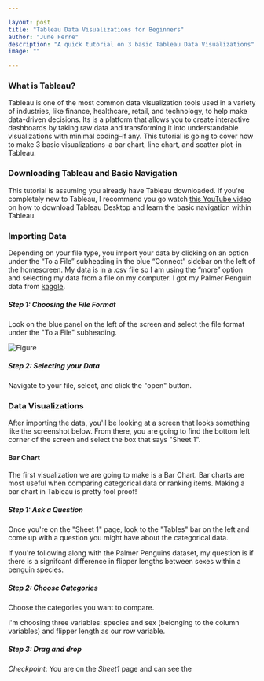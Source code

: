 ```yaml
---

layout: post
title: "Tableau Data Visualizations for Beginners"
author: "June Ferre"
description: "A quick tutorial on 3 basic Tableau Data Visualizations"
image: ""

---
```


### **What is Tableau?** 
Tableau is one of the most common data visualization tools used in a variety of industries, like finance, healthcare, retail, and technology, to help make data-driven decisions. Its is a platform that allows you to create interactive dashboards by taking raw data and transforming it into understandable visualizations with minimal coding–if any. This tutorial is going to cover how to make 3 basic visualizations–a bar chart, line chart, and scatter plot–in Tableau. 

### **Downloading Tableau and Basic Navigation**
 This tutorial is assuming you already have Tableau downloaded. If you're completely new to Tableau, I recommend you go watch [this YouTube video](https://www.youtube.com/watch?v=QYnkudCxbmE) on how to download Tableau Desktop and learn the basic navigation within Tableau. 

### **Importing Data** 
Depending on your file type, you import your data by clicking on an option under the “To a File” subheading in the blue “Connect” sidebar on the left of the homescreen. My data is in a .csv file so I am using the “more” option and selecting my data from a file on my computer. I got my Palmer Penguin data from [kaggle](https://www.kaggle.com/datasets/parulpandey/palmer-archipelago-antarctica-penguin-data). 

##### **Step 1: Choosing the File Format**
Look on the blue panel on the left of the screen and select the file format under the "To a File" subheading. 

![Figure]({{site.url}}/{{site.baseurl}}/assets/images/post1/importingdata.jpg)

##### **Step 2: Selecting your Data**
Navigate to your file, select, and click the "open" button.


### **Data Visualizations**
After importing the data, you'll be looking at a screen that looks something like the screenshot below. From there, you are going to find the bottom left corner of the screen and select the box that says "Sheet 1". 


#### **Bar Chart**
The first visualization we are going to make is a Bar Chart. Bar charts are most useful when comparing categorical data or ranking items. Making a bar chart in Tableau is pretty fool proof!

##### **Step 1: Ask a Question**
Once you're on the "Sheet 1" page, look to the "Tables" bar on the left and come up with a question you might have about the categorical data.

If you're following along with the Palmer Penguins dataset, my question is if there is a signifcant difference in flipper lengths between sexes within a penguin species. 

##### **Step 2: Choose Categories**
Choose the categories you want to compare. 

I'm choosing three variables: species and sex (belonging to the column variables) and flipper length as our row variable. 

##### **Step 3: Drag and drop** 

*Checkpoint*: You are on the *Sheet1* page and can see the 